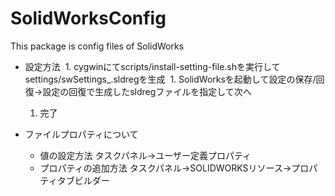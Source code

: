 # SolidWorksConfig
This package is config files of SolidWorks

- 設定方法
  1. cygwinにてscripts/install-setting-file.shを実行してsettings/swSettings_<User Name>.sldregを生成
  1. SolidWorksを起動して設定の保存/回復→設定の回復で生成したsldregファイルを指定して次へ
  1. 完了
 
- ファイルプロパティについて
  - 値の設定方法
    タスクパネル->ユーザー定義プロパティ
  - プロパティの追加方法
    タスクパネル->SOLIDWORKSリソース->プロパティタブビルダー
